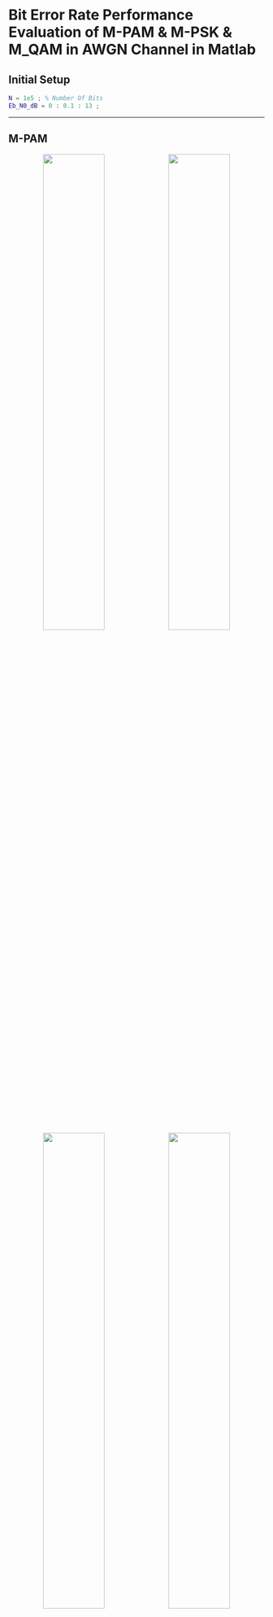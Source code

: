 # Bit Error Rate Performance Evaluation of M-PAM &amp; M-PSK &amp; M_QAM in AWGN Channel in Matlab

## Initial Setup
```matlab
N = 1e5 ; % Number Of Bits
Eb_N0_dB = 0 : 0.1 : 13 ;
```

---
## M-PAM

<p align="center">
  <img src="/images/M_PAM_1.png" width="49%" /><img src="/images/M_PAM_2.png" width="49%" /> 
</p>

<p align="center">
  <img src="/images/M_PAM_3.png" width="49%" /><img src="/images/M_PAM_4.png" width="49%" /> 
</p>

<p align="center">
  <img src="/images/M_PAM_5.png"/>
</p>

Check  [this code](https://github.com/DanesH-Abdollahi/DanesH-Abdollahi/BER-Performance-Evaluation-of-M-PAM-M-PSK-M_QAM-in-AWGN-Channel/blob/main/src/main1.m) out for the main code.

---

---
## M-PSK

<p align="center">
  <img src="/images/M_PSK_1.png" width="49%" /><img src="/images/M_PSK_2.png" width="49%" /> 
</p>

<p align="center">
  <img src="/images/M_PSK_3.png" width="49%" /><img src="/images/M_PSK_4.png" width="49%" /> 
</p>

<p align="center">
  <img src="/images/M_PSK_5.png" width="49%" /><img src="/images/M_PSK_6.png" width="49%" /> 
</p>

<p align="center">
  <img src="/images/M_PSK_7.png" width="49%" /><img src="/images/M_PSK_8.png" width="49%" /> 
</p>
<p align="center">
  <img src="/images/M_PSK_9.png" width="49%" /><img src="/images/M_PSK_10.png" width="49%" /> 
</p>

<p align="center">
  <img src="/images/M_PSK_11.png"/>
</p>

Check  [this code](https://github.com/DanesH-Abdollahi/DanesH-Abdollahi/BER-Performance-Evaluation-of-M-PAM-M-PSK-M_QAM-in-AWGN-Channel/blob/main/src/main2.m) out for the main code.

---

---
## M-QAM

<p align="center">
  <img src="/images/M_QAM_1.png" width="49%" /><img src="/images/M_QAM_2.png" width="49%" /> 
</p>

<p align="center">
  <img src="/images/M_QAM_3.png" width="49%" /><img src="/images/M_QAM_4.png" width="49%" /> 
</p>

<p align="center">
  <img src="/images/M_QAM_5.png" width="49%" /><img src="/images/M_QAM_6.png" width="49%" /> 
</p>

<p align="center">
  <img src="/images/M_QAM_7.png" width="49%" /><img src="/images/M_QAM_8.png" width="49%" /> 
</p>
<p align="center">
  <img src="/images/M_QAM_9.png" width="49%" /><img src="/images/M_QAM_10.png" width="49%" /> 
</p>

<p align="center">
  <img src="/images/M_QAM_11.png"/>
</p>

Check  [this code](https://github.com/DanesH-Abdollahi/DanesH-Abdollahi/BER-Performance-Evaluation-of-M-PAM-M-PSK-M_QAM-in-AWGN-Channel/blob/main/src/main2.m) out for the main code.

---
